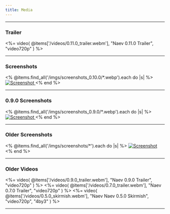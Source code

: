 ```yaml
---
title: Media
---
```


<hr/>

### Trailer

<%= video( @items['/videos/0.11.0_trailer.webm'], "Naev 0.11.0 Trailer", "video720p" ) %>


<hr/>

### Screenshots

<div class="foto-gallery">
<% @items.find_all('/imgs/screenshots_0.10.0/*.webp').each do |s| %>
 <a class='use-fluidbox' href='<%= s.path %>'>
  <img class='img-fluid' alt='Screenshot' src='<%= s.path %>' />
 </a>
<% end %>
</div>

<hr/>

### 0.9.0 Screenshots

<div class="foto-gallery">
<% @items.find_all('/imgs/screenshots_0.9.0/*.webp').each do |s| %>
 <a class='use-fluidbox' href='<%= s.path %>'>
  <img class='img-fluid' alt='Screenshot' src='<%= s.path %>' />
 </a>
<% end %>
</div>

<hr/>

### Older Screenshots

<div class="foto-gallery">
<% @items.find_all('/imgs/screenshots/*').each do |s| %>
 <a class='use-fluidbox' href='<%= s.path %>'>
  <img class='img-fluid' alt='Screenshot' src='<%= s.path %>' />
 </a>
<% end %>
</div>

<hr/>

### Older Videos

<%= video( @items['/videos/0.9.0_trailer.webm'], "Naev 0.9.0 Trailer", "video720p" ) %>
<%= video( @items['/videos/0.7.0_trailer.webm'], "Naev 0.7.0 Trailer", "video720p" ) %>
<%= video( @items['/videos/0.5.0_skirmish.webm'], "Naev Naev 0.5.0 Skirmish", "video720p", "4by3" ) %>

<hr/>
